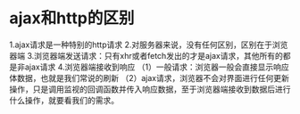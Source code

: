 # ajax和http的区别
1.ajax请求是一种特别的http请求
2.对服务器来说，没有任何区别，区别在于浏览器端
3.浏览器端发送请求：只有xhr或者fetch发出的才是ajax请求，其他所有的都是非ajax请求
4.浏览器端接收到响应
（1）一般请求：浏览器一般会直接显示响应体数据，也就是我们常说的刷新
（2）ajax请求，浏览器不会对界面进行任何更新操作，只是调用监视的回调函数并传入响应数据，至于浏览器端接收到数据后进行什么操作，就要看我们的需求。